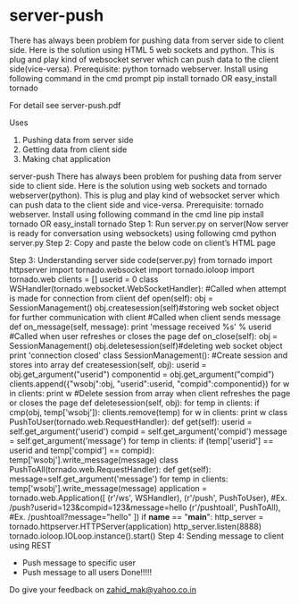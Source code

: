 server-push
===========
There has always been problem for pushing data from server side to client side. Here is the solution using HTML 5 web sockets and python.
This is plug and play kind of websocket server which can push data to the client side(vice-versa).
Prerequisite: python tornado webserver. Install using following command in the cmd prompt
pip install tornado OR easy_install tornado

For detail see server-push.pdf

Uses
1. Pushing data from server side
2. Getting data from client side
3. Making chat application

server-push
There has always been problem for pushing data from server side to client side. Here is the solution
using web sockets and tornado webserver(python).
This is plug and play kind of websocket server which can push data to the client side and vice-versa.
Prerequisite: tornado webserver. Install using following command in the cmd line
pip install tornado OR easy_install tornado
Step 1: Run server.py on server(Now server is ready for conversation using websockets) using following
cmd
python server.py
Step 2: Copy and paste the below code on client’s HTML page
<script>
$(document).ready(function () {
var ws;
var host = '192.168.1.1'; //server IP
var port = '8888'; //server port
var uri = 'ws'; //websocket uri
ws = new WebSocket("ws://" + host + ":" + port + uri); //create web socket object
//Called when connection is established with server
ws.onopen = function (evt) {
alert("Connection open");
};
//Called when message is sent from server
ws.onmessage = function (evt) {
alert("message received: " + evt.data)
};
//Called when connection is closed from server
ws.onclose = function (evt) {
alert("Connection close");
};
});
</script>
Step 3: Understanding server side code(server.py)
from tornado import httpserver
import tornado.websocket
import tornado.ioloop
import tornado.web
clients = []
userid = 0
class WSHandler(tornado.websocket.WebSocketHandler):
#Called when attempt is made for connection from client
def open(self):
obj = SessionManagement()
obj.createsession(self)#storing web socket object for further
communication with client
#Called when client sends message
def on_message(self, message):
print 'message received %s' % userid
#Called when user refreshes or closes the page
def on_close(self):
obj = SessionManagement()
obj.deletesession(self)#deleting web socket object
print 'connection closed'
class SessionManagement():
#Create session and stores into array
def createsession(self, obj):
userid = obj.get_argument("userid")
componentid = obj.get_argument("compid")
clients.append({"wsobj":obj, "userid":userid, "compid":componentid})
for w in clients:
print w
#Delete session from array when client refreshes the page or closes the
page
def deletesession(self, obj):
for temp in clients:
if cmp(obj, temp['wsobj']):
clients.remove(temp)
for w in clients:
print w
class PushToUser(tornado.web.RequestHandler):
def get(self):
userid = self.get_argument('userid')
compid = self.get_argument('compid')
message = self.get_argument('message')
for temp in clients:
if (temp['userid'] == userid and temp['compid'] == compid):
temp['wsobj'].write_message(message)
class PushToAll(tornado.web.RequestHandler):
def get(self):
message=self.get_argument('message')
for temp in clients:
temp['wsobj'].write_message(message)
application = tornado.web.Application([
(r'/ws', WSHandler),
(r'/push', PushToUser), #Ex. /push?userid=123&compid=123&message=hello
(r'/pushtoall', PushToAll), #Ex. /pushtoall?message="hello"
])
if __name__ == "__main__":
http_server = tornado.httpserver.HTTPServer(application)
http_server.listen(8888)
tornado.ioloop.IOLoop.instance().start()
Step 4: Sending message to client using REST
- Push message to specific user
- Push message to all users
Done!!!!!




Do give your feedback on zahid_mak@yahoo.co.in
